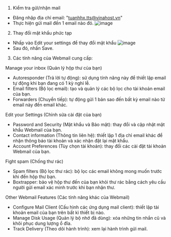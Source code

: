 1. Kiểm tra gửi/nhận mail
- Đăng nhập địa chỉ email: "tuanhhx.tts@vinahost.vn"
- Thực hiện gửi mail đến 1 email nào đó.
![image](https://github.com/user-attachments/assets/d83cee58-83b8-4241-8568-39cf1f2b8bf7)

2. Thay đổi mật khẩu phức tạp
- Nhấp vào Edit your settings để thay đổi mật khẩu
![image](https://github.com/user-attachments/assets/cd9b48e1-fd34-4001-940d-a36fff8d3565)
- Sau đó, nhấn Save.

3. Các tính năng của Webmail cung cấp:

Manage your inbox (Quản lý hộp thư của bạn)
- Autoresponder (Trả lời tự động): sử dụng tính năng này để thiết lập email tự động khi bạn đang có 1 kỳ nghỉ lễ.
- Email filters (Bộ lọc email): tạo và quản lý các bộ lọc cho tài khoản email của bạn.
- Forwarders (Chuyển tiếp): tự động gửi 1 bản sao đến bất kỳ email nào từ email này đến email khác.

Edit your Settings (Chỉnh sửa cài đặt của bạn)
- Password and Security (Mật khẩu và Bảo mật): thay đổi và cập nhật mật khẩu Webmail của bạn.
- Contact information (Thông tin liên hệ): thiết lập 1 địa chỉ email khác để nhận thông báo tài khoản và xác nhận đặt lại mật khẩu. 
- Account Preferences (Tùy chọn tài khoản): thay đổi các cài đặt tài khoản Webmail của bạn.

Fight spam (Chống thư rác)
- Spam filters (Bộ lọc thư rác): bộ lọc các email không mong muốn trước khi đến hộp thư bạn.
- Boxtrapper: bảo vệ hộp thư đến của bạn khỏi thư rác bằng cách yêu cầu người gửi email xác minh trước khi bạn nhận thư.

Other Webmail Features (Các tính năng khác của Webmail)
- Configure Mail Client (Cấu hình các ứng dụng mail client): thiết lập tài khoản email của bạn trên bất kì thiết bị nào.
- Manage Disk Usage (Quản lý bộ nhớ đã dùng): xóa những tin nhắn cũ và khôi phục dung lượng ổ đĩa.
- Track Delivery (Theo dõi hành trình): xem lại hành trình gửi mail.
